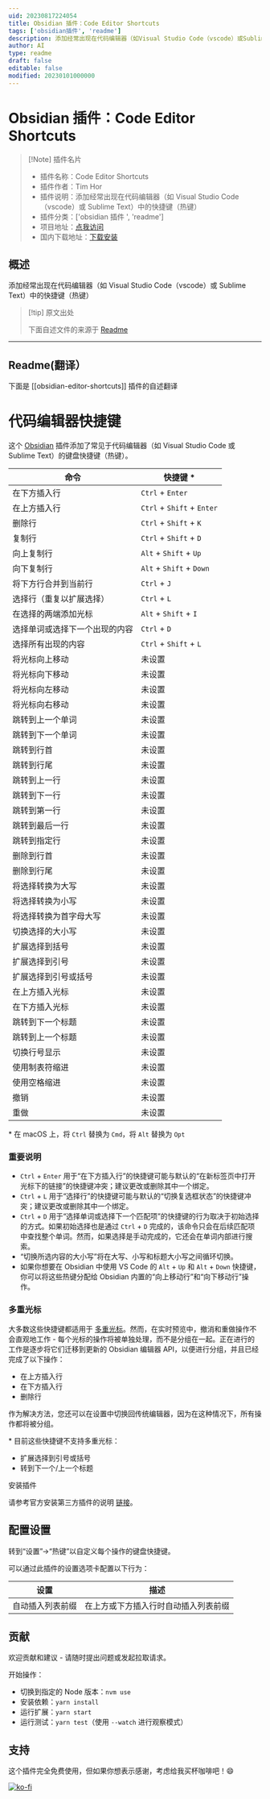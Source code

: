 ```yaml
---
uid: 20230817224054
title: Obsidian 插件：Code Editor Shortcuts
tags: ['obsidian插件', 'readme']
description: 添加经常出现在代码编辑器（如Visual Studio Code（vscode）或Sublime Text）中的快捷键（热键）
author: AI
type: readme
draft: false
editable: false
modified: 20230101000000
---
```


# Obsidian 插件：Code Editor Shortcuts

> [!Note] 插件名片
> - 插件名称：Code Editor Shortcuts
> - 插件作者：Tim Hor
> - 插件说明：添加经常出现在代码编辑器（如 Visual Studio Code（vscode）或 Sublime Text）中的快捷键（热键）
> - 插件分类：['obsidian 插件 ', 'readme']
> - 项目地址：[点我访问](https://github.com/timhor/obsidian-editor-shortcuts)
> - 国内下载地址：[下载安装](https://pkmer.cn/products/plugin/pluginMarket/?obsidian-editor-shortcuts)

## 概述

添加经常出现在代码编辑器（如 Visual Studio Code（vscode）或 Sublime Text）中的快捷键（热键）

> [!tip] 原文出处
>
>下面自述文件的来源于 [Readme](https://ghproxy.net/https://raw.githubusercontent.com/timhor/obsidian-editor-shortcuts/master/README.md)

---

## Readme(翻译）

下面是 [[obsidian-editor-shortcuts]] 插件的自述翻译

# 代码编辑器快捷键

这个 [Obsidian](https://obsidian.md) 插件添加了常见于代码编辑器（如 Visual Studio Code 或 Sublime Text）的键盘快捷键（热键）。

| 命令                                             | 快捷键 \*                   |
| ------------------------------------------------ | -------------------------- |
| 在下方插入行                                     | `Ctrl` + `Enter`           |
| 在上方插入行                                     | `Ctrl` + `Shift` + `Enter` |
| 删除行                                           | `Ctrl` + `Shift` + `K`     |
| 复制行                                           | `Ctrl` + `Shift` + `D`     |
| 向上复制行                                       | `Alt` + `Shift` + `Up`     |
| 向下复制行                                       | `Alt` + `Shift` + `Down`   |
| 将下方行合并到当前行                             | `Ctrl` + `J`               |
| 选择行（重复以扩展选择）                         | `Ctrl` + `L`               |
| 在选择的两端添加光标                             | `Alt` + `Shift` + `I`      |
| 选择单词或选择下一个出现的内容                   | `Ctrl` + `D`               |
| 选择所有出现的内容                               | `Ctrl` + `Shift` + `L`     |
| 将光标向上移动                                   | 未设置                     |
| 将光标向下移动                                   | 未设置                     |
| 将光标向左移动                                   | 未设置                     |
| 将光标向右移动                                   | 未设置                     |
| 跳转到上一个单词                                 | 未设置                     |
| 跳转到下一个单词                                 | 未设置                     |
| 跳转到行首                                       | 未设置                     |
| 跳转到行尾                                       | 未设置                     |
| 跳转到上一行                                     | 未设置                     |
| 跳转到下一行                                     | 未设置                     |
| 跳转到第一行                                     | 未设置                     |
| 跳转到最后一行                                   | 未设置                     |
| 跳转到指定行                                     | 未设置                     |
| 删除到行首                                       | 未设置                     |
| 删除到行尾                                       | 未设置                     |
| 将选择转换为大写                                 | 未设置                     |
| 将选择转换为小写                                 | 未设置                     |
| 将选择转换为首字母大写                           | 未设置                     |
| 切换选择的大小写                                 | 未设置                     |
| 扩展选择到括号                                   | 未设置                     |
| 扩展选择到引号                                   | 未设置                     |
| 扩展选择到引号或括号                             | 未设置                     |
| 在上方插入光标                                   | 未设置                     |
| 在下方插入光标                                   | 未设置                     |
| 跳转到下一个标题                                 | 未设置                     |
| 跳转到上一个标题                                 | 未设置                     |
| 切换行号显示                                     | 未设置                     |
| 使用制表符缩进                                   | 未设置                     |
| 使用空格缩进                                     | 未设置                     |
| 撤销                                             | 未设置                     |
| 重做                                             | 未设置                     |

\* 在 macOS 上，将 `Ctrl` 替换为 `Cmd`，将 `Alt` 替换为 `Opt`

### 重要说明

- `Ctrl` + `Enter` 用于“在下方插入行”的快捷键可能与默认的“在新标签页中打开光标下的链接”的快捷键冲突；建议更改或删除其中一个绑定。
- `Ctrl` + `L` 用于“选择行”的快捷键可能与默认的“切换复选框状态”的快捷键冲突；建议更改或删除其中一个绑定。
- `Ctrl` + `D` 用于“选择单词或选择下一个匹配项”的快捷键的行为取决于初始选择的方式。如果初始选择也是通过 `Ctrl` + `D` 完成的，该命令只会在后续匹配项中查找整个单词。然而，如果选择是手动完成的，它还会在单词内部进行搜索。
- “切换所选内容的大小写”将在大写、小写和标题大小写之间循环切换。
- 如果你想要在 Obsidian 中使用 VS Code 的 `Alt` + `Up` 和 `Alt` + `Down` 快捷键，你可以将这些热键分配给 Obsidian 内置的“向上移动行”和“向下移动行”操作。

### 多重光标

大多数这些快捷键都适用于 [多重光标](https://help.obsidian.md/How+to/Multiple+cursors)。然而，在实时预览中，撤消和重做操作不会直观地工作 - 每个光标的操作将被单独处理，而不是分组在一起。正在进行的工作是逐步将它们迁移到更新的 Obsidian 编辑器 API，以便进行分组，并且已经完成了以下操作：

- 在上方插入行
- 在下方插入行
- 删除行

作为解决方法，您还可以在设置中切换回传统编辑器，因为在这种情况下，所有操作都将被分组。

\* 目前这些快捷键不支持多重光标：

- 扩展选择到引号或括号
- 转到下一个/上一个标题

安装插件

请参考官方安装第三方插件的说明 [链接](https://help.obsidian.md/Extending+Obsidian/Community+plugins)。

## 配置设置

转到“设置”→“热键”以自定义每个操作的键盘快捷键。

可以通过此插件的设置选项卡配置以下行为：

| 设置                     | 描述                                                         |
| ----------------------- | ----------------------------------------------------------- |
| 自动插入列表前缀 | 在上方或下方插入行时自动插入列表前缀 |

## 贡献

欢迎贡献和建议 - 请随时提出问题或发起拉取请求。

开始操作：

- 切换到指定的 Node 版本：`nvm use`
- 安装依赖：`yarn install`
- 运行扩展：`yarn start`
- 运行测试：`yarn test`（使用 `--watch` 进行观察模式）

## 支持

这个插件完全免费使用，但如果你想表示感谢，考虑给我买杯咖啡吧！😄

[![ko-fi](https://ko-fi.com/img/githubbutton_sm.svg)](https://ko-fi.com/timhor)
